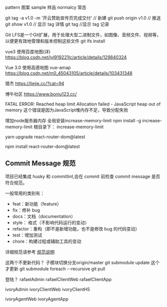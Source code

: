 pattern 图案
sample 样品
normalcy 常态

git tag -a v1.0 -m '开云赞助宣传页完成交付' // 新建
git push origin v1.0 // 推送
git show v1.0 // 显示 tag 详情
git tag //显示 tag 记录


Git LFS是一个Git扩展，用于处理大型二进制文件，如图像、音频文件、视频等，以便更有效地管理和版本控制这些文件
git lfs install

vue3 使用百度地图(详)
https://blog.csdn.net/jyl919221lc/article/details/129840324

Vue 3.0 使用高德地图 vue-amap
https://blog.csdn.net/m0_45043105/article/details/103431348

猎杰
https://liejie.cc/?cat=94

博牛社区
https://www.boniu123.cc/


FATAL ERROR: Reached heap limit Allocation failed - JavaScript heap out of memory
这个错误是因为JavaScript堆内存不足，导致分配失败

增加node服务器内存
全局安装increase-memory-limit
npm install -g increase-memory-limit
根目录下：
increase-memory-limit

yarn upgrade react-router-dom@latest

npm install react-router-dom@latest


## Commit Message 规范

项目已经集成 husky 和 commitlint,会在 commit 前检查 commit message 是否符合规范。

一般常用的类别有：

- feat：新功能（feature）
- fix：修补 bug
- docs：文档（documentation）
- style： 格式（不影响代码运行的变动）
- refactor：重构（即不是新增功能，也不是修改 bug 的代码变动）
- test：增加测试
- chore：构建过程或辅助工具的变动

详细规范请参考 [规范说明](http://jira.hnxmny.com:8090/pages/viewpage.action?pageId=36461323)


这两个不更新代码？
子模块切换分支origin/master
git submodule update
这个才更新
git submodule foreach --recursive git pull


登陆？
rafaelAdmin
rafaelClientWeb
rafaelClientApp

ivoryAdmin
ivoryClientWeb
ivoryClientH5

ivoryAgentWeb
ivoryAgentApp


